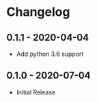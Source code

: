 # Changelog

## 0.1.1 - 2020-04-04
- Add python 3.6 support

## 0.1.0 - 2020-07-04
- Initial Release
